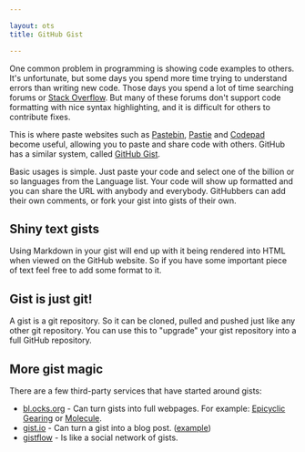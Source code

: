```yaml
---

layout: ots
title: GitHub Gist

---
```


One common problem in programming is showing code examples to
others. It's unfortunate, but some days you spend more time trying to
understand errors than writing new code. Those days you spend a lot of
time searching forums or
[Stack Overflow](http://stackoverflow.com). But many of these forums
don't support code formatting with nice syntax highlighting, and it is
difficult for others to contribute fixes.

This is where paste websites such as [Pastebin](http://pastebin.com/),
[Pastie](http://pastie.org/) and [Codepad](http://codepad.org/) become
useful, allowing you to paste and share code with others. GitHub has a
similar system, called [GitHub Gist](https://gist.github.com/).

Basic usages is simple. Just paste your code and select one of the
billion or so languages from the Language list. Your code will show up
formatted and you can share the URL with anybody and
everybody. GitHubbers can add their own comments, or fork your gist
into gists of their own.

## Shiny text gists

Using Markdown in your gist will end up with it being rendered into
HTML when viewed on the GitHub website. So if you have some important
piece of text feel free to add some format to it.

## Gist is just git!

A gist is a git repository. So it can be cloned, pulled and pushed
just like any other git repository. You can use this to "upgrade" your
gist repository into a full GitHub repository.

## More gist magic

There are a few third-party services that have started around gists:

* [bl.ocks.org](http://bl.ocks.org/) - Can turn gists into full
webpages. For example: [Epicyclic Gearing](http://bl.ocks.org/1353700) or [Molecule](http://bl.ocks.org/3037015).
* [gist.io](http://gist.io/) - Can turn a gist into a blog post. ([example](http://gist.io/3135754))
* [gistflow](http://gistflow.com) - Is like a social network of gists.

